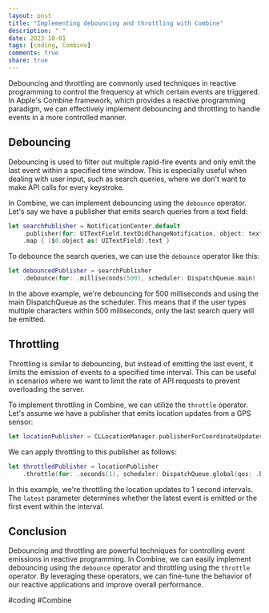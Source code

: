 ```yaml
---
layout: post
title: "Implementing debouncing and throttling with Combine"
description: " "
date: 2023-10-01
tags: [coding, Combine]
comments: true
share: true
---
```


Debouncing and throttling are commonly used techniques in reactive programming to control the frequency at which certain events are triggered. In Apple's Combine framework, which provides a reactive programming paradigm, we can effectively implement debouncing and throttling to handle events in a more controlled manner.

## Debouncing

Debouncing is used to filter out multiple rapid-fire events and only emit the last event within a specified time window. This is especially useful when dealing with user input, such as search queries, where we don't want to make API calls for every keystroke.

In Combine, we can implement debouncing using the `debounce` operator. Let's say we have a publisher that emits search queries from a text field:

```swift
let searchPublisher = NotificationCenter.default
    .publisher(for: UITextField.textDidChangeNotification, object: textField)
    .map { ($0.object as! UITextField).text }
```

To debounce the search queries, we can use the `debounce` operator like this:

```swift
let debouncedPublisher = searchPublisher
    .debounce(for: .milliseconds(500), scheduler: DispatchQueue.main)
```

In the above example, we're debouncing for 500 milliseconds and using the main DispatchQueue as the scheduler. This means that if the user types multiple characters within 500 milliseconds, only the last search query will be emitted.

## Throttling

Throttling is similar to debouncing, but instead of emitting the last event, it limits the emission of events to a specified time interval. This can be useful in scenarios where we want to limit the rate of API requests to prevent overloading the server.

To implement throttling in Combine, we can utilize the `throttle` operator. Let's assume we have a publisher that emits location updates from a GPS sensor:

```swift
let locationPublisher = CLLocationManager.publisherForCoordinateUpdates()
```

We can apply throttling to this publisher as follows:

```swift
let throttledPublisher = locationPublisher
    .throttle(for: .seconds(1), scheduler: DispatchQueue.global(qos: .background), latest: true)
```

In this example, we're throttling the location updates to 1 second intervals. The `latest` parameter determines whether the latest event is emitted or the first event within the interval.

## Conclusion

Debouncing and throttling are powerful techniques for controlling event emissions in reactive programming. In Combine, we can easily implement debouncing using the `debounce` operator and throttling using the `throttle` operator. By leveraging these operators, we can fine-tune the behavior of our reactive applications and improve overall performance.

#coding #Combine